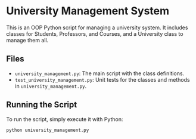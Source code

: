 # University Management System

This is an OOP Python script for managing a university system. It includes classes for Students, Professors, and Courses, and a University class to manage them all.

## Files

- `university_management.py`: The main script with the class definitions.
- `test_university_management.py`: Unit tests for the classes and methods in `university_management.py`.

## Running the Script

To run the script, simply execute it with Python:

```bash
python university_management.py
